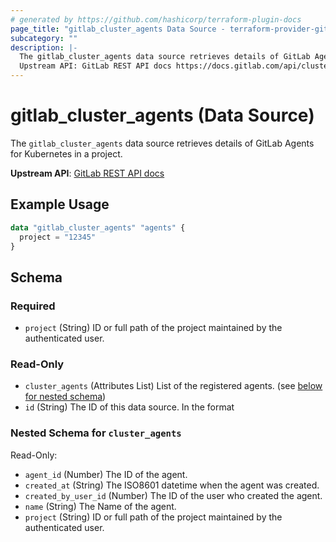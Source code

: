 ```yaml
---
# generated by https://github.com/hashicorp/terraform-plugin-docs
page_title: "gitlab_cluster_agents Data Source - terraform-provider-gitlab"
subcategory: ""
description: |-
  The gitlab_cluster_agents data source retrieves details of GitLab Agents for Kubernetes in a project.
  Upstream API: GitLab REST API docs https://docs.gitlab.com/api/cluster_agents/
---
```


# gitlab_cluster_agents (Data Source)

The `gitlab_cluster_agents` data source retrieves details of GitLab Agents for Kubernetes in a project.

**Upstream API**: [GitLab REST API docs](https://docs.gitlab.com/api/cluster_agents/)

## Example Usage

```terraform
data "gitlab_cluster_agents" "agents" {
  project = "12345"
}
```

<!-- schema generated by tfplugindocs -->
## Schema

### Required

- `project` (String) ID or full path of the project maintained by the authenticated user.

### Read-Only

- `cluster_agents` (Attributes List) List of the registered agents. (see [below for nested schema](#nestedatt--cluster_agents))
- `id` (String) The ID of this data source. In the format <project>

<a id="nestedatt--cluster_agents"></a>
### Nested Schema for `cluster_agents`

Read-Only:

- `agent_id` (Number) The ID of the agent.
- `created_at` (String) The ISO8601 datetime when the agent was created.
- `created_by_user_id` (Number) The ID of the user who created the agent.
- `name` (String) The Name of the agent.
- `project` (String) ID or full path of the project maintained by the authenticated user.
